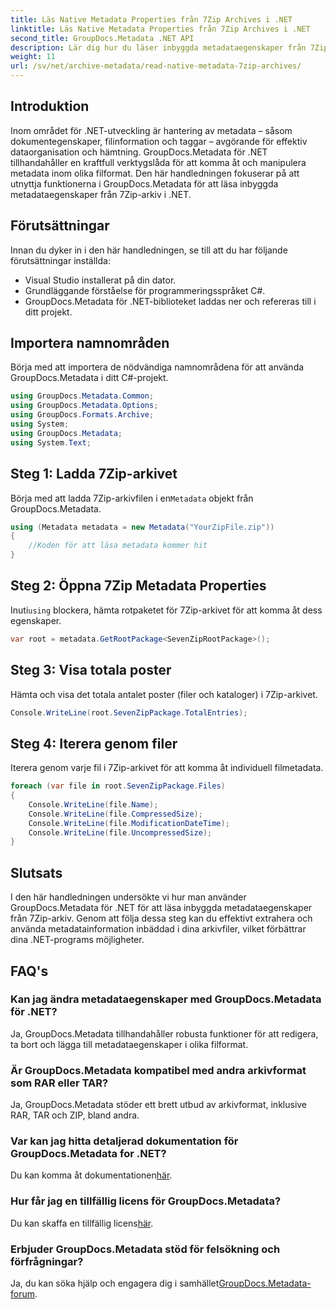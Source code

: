 ```yaml
---
title: Läs Native Metadata Properties från 7Zip Archives i .NET
linktitle: Läs Native Metadata Properties från 7Zip Archives i .NET
second_title: GroupDocs.Metadata .NET API
description: Lär dig hur du läser inbyggda metadataegenskaper från 7Zip-arkiv med GroupDocs.Metadata för .NET. Förbättra din .NET-applikations datahanteringsfunktioner.
weight: 11
url: /sv/net/archive-metadata/read-native-metadata-7zip-archives/
---
```

## Introduktion
Inom området för .NET-utveckling är hantering av metadata – såsom dokumentegenskaper, filinformation och taggar – avgörande för effektiv dataorganisation och hämtning. GroupDocs.Metadata för .NET tillhandahåller en kraftfull verktygslåda för att komma åt och manipulera metadata inom olika filformat. Den här handledningen fokuserar på att utnyttja funktionerna i GroupDocs.Metadata för att läsa inbyggda metadataegenskaper från 7Zip-arkiv i .NET. 
## Förutsättningar
Innan du dyker in i den här handledningen, se till att du har följande förutsättningar inställda:
- Visual Studio installerat på din dator.
- Grundläggande förståelse för programmeringsspråket C#.
- GroupDocs.Metadata för .NET-biblioteket laddas ner och refereras till i ditt projekt.

## Importera namnområden
Börja med att importera de nödvändiga namnområdena för att använda GroupDocs.Metadata i ditt C#-projekt.
```csharp
using GroupDocs.Metadata.Common;
using GroupDocs.Metadata.Options;
using GroupDocs.Formats.Archive;
using System;
using GroupDocs.Metadata;
using System.Text;
```
## Steg 1: Ladda 7Zip-arkivet
 Börja med att ladda 7Zip-arkivfilen i en`Metadata` objekt från GroupDocs.Metadata.
```csharp
using (Metadata metadata = new Metadata("YourZipFile.zip"))
{
    //Koden för att läsa metadata kommer hit
}
```
## Steg 2: Öppna 7Zip Metadata Properties
 Inuti`using` blockera, hämta rotpaketet för 7Zip-arkivet för att komma åt dess egenskaper.
```csharp
var root = metadata.GetRootPackage<SevenZipRootPackage>();
```
## Steg 3: Visa totala poster
Hämta och visa det totala antalet poster (filer och kataloger) i 7Zip-arkivet.
```csharp
Console.WriteLine(root.SevenZipPackage.TotalEntries);
```
## Steg 4: Iterera genom filer
Iterera genom varje fil i 7Zip-arkivet för att komma åt individuell filmetadata.
```csharp
foreach (var file in root.SevenZipPackage.Files)
{
    Console.WriteLine(file.Name);
    Console.WriteLine(file.CompressedSize);
    Console.WriteLine(file.ModificationDateTime);
    Console.WriteLine(file.UncompressedSize);
}
```

## Slutsats
I den här handledningen undersökte vi hur man använder GroupDocs.Metadata för .NET för att läsa inbyggda metadataegenskaper från 7Zip-arkiv. Genom att följa dessa steg kan du effektivt extrahera och använda metadatainformation inbäddad i dina arkivfiler, vilket förbättrar dina .NET-programs möjligheter.

## FAQ's
### Kan jag ändra metadataegenskaper med GroupDocs.Metadata för .NET?
Ja, GroupDocs.Metadata tillhandahåller robusta funktioner för att redigera, ta bort och lägga till metadataegenskaper i olika filformat.
### Är GroupDocs.Metadata kompatibel med andra arkivformat som RAR eller TAR?
Ja, GroupDocs.Metadata stöder ett brett utbud av arkivformat, inklusive RAR, TAR och ZIP, bland andra.
### Var kan jag hitta detaljerad dokumentation för GroupDocs.Metadata for .NET?
 Du kan komma åt dokumentationen[här](https://tutorials.groupdocs.com/metadata/net/).
### Hur får jag en tillfällig licens för GroupDocs.Metadata?
 Du kan skaffa en tillfällig licens[här](https://purchase.groupdocs.com/temporary-license/).
### Erbjuder GroupDocs.Metadata stöd för felsökning och förfrågningar?
 Ja, du kan söka hjälp och engagera dig i samhället[GroupDocs.Metadata-forum](https://forum.groupdocs.com/c/metadata/14).
